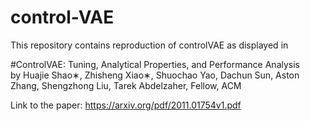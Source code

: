 # control-VAE

This repository contains reproduction of controlVAE as displayed in  

#ControlVAE: Tuning, Analytical Properties, and Performance Analysis  
by Huajie Shao∗, Zhisheng Xiao∗, Shuochao Yao, Dachun Sun, Aston Zhang, Shengzhong Liu, Tarek Abdelzaher, Fellow, ACM

Link to the paper: https://arxiv.org/pdf/2011.01754v1.pdf
